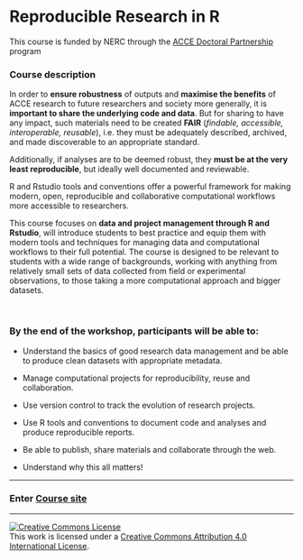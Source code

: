 # Reproducible Research in R

This course is funded by NERC through the [ACCE Doctoral Partnership](https://acce.shef.ac.uk/) program

### Course description

In order to **ensure robustness** of outputs and **maximise the benefits** of ACCE research to future researchers and society more generally, it is **important to share the underlying code and data**. But for sharing to have any impact, such materials need to be created **FAIR** (_findable, accessible, interoperable, reusable_), i.e. they must be adequately described, archived, and made discoverable to an appropriate standard. 

Additionally, if analyses are to be deemed robust, they **must be at the very least reproducible**, but ideally well documented and reviewable. 

R and Rstudio tools and conventions offer a powerful framework for making modern, open, reproducible and collaborative computational workflows more accessible to researchers. 


This course focuses on **data and project management through R and Rstudio**, will introduce students to best practice and equip them with modern tools and techniques for managing data and computational workflows to their full potential. The course is designed to be relevant to students with a wide range of backgrounds, working with anything from relatively small sets of data collected from field or experimental observations, to those taking a more computational approach and bigger datasets.

<br>

### By the end of the workshop, participants will be able to:

- Understand the basics of good research data management and be able to produce clean datasets with appropriate metadata.

- Manage computational projects for reproducibility, reuse and collaboration.

- Use version control to track the evolution of research projects.

- Use R tools and conventions to document code and analyses and produce reproducible reports.

- Be able to publish, share materials and collaborate through the web.

- Understand why this all matters!


***


### Enter [Course site](https://annakrystalli.me/rrresearch/index.html)


***

<a rel="license" href="http://creativecommons.org/licenses/by/4.0/"><img alt="Creative Commons License" style="border-width:0" src="https://i.creativecommons.org/l/by/4.0/88x31.png" /></a><br />This work is licensed under a <a rel="license" href="http://creativecommons.org/licenses/by/4.0/">Creative Commons Attribution 4.0 International License</a>.
